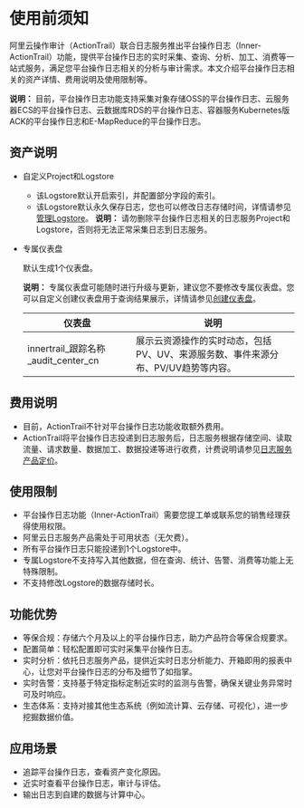 # 使用前须知

阿里云操作审计（ActionTrail）联合日志服务推出平台操作日志（Inner-ActionTrail）功能，提供平台操作日志的实时采集、查询、分析、加工、消费等一站式服务，满足您平台操作日志相关的分析与审计需求。本文介绍平台操作日志相关的资产详情、费用说明及使用限制等。

**说明：** 目前，平台操作日志功能支持采集对象存储OSS的平台操作日志、云服务器ECS的平台操作日志、云数据库RDS的平台操作日志、容器服务Kubernetes版ACK的平台操作日志和E-MapReduce的平台操作日志。

## 资产说明

-   自定义Project和Logstore

    -   该Logstore默认开启索引，并配置部分字段的索引。
    -   该Logstore默认永久保存日志，您也可以修改日志存储时间，详情请参见[管理Logstore](/intl.zh-CN/数据采集/准备工作/管理Logstore.md)。
    **说明：** 请勿删除平台操作日志相关的日志服务Project和Logstore，否则将无法正常采集日志到日志服务。

-   专属仪表盘

    默认生成1个仪表盘。

    **说明：** 专属仪表盘可能随时进行升级与更新，建议您不要修改专属仪表盘。您可以自定义创建仪表盘用于查询结果展示，详情请参见[创建仪表盘](/intl.zh-CN/可视化与告警/仪表盘/创建仪表盘.md)。

    |仪表盘|说明|
    |---|--|
    |innertrail\_跟踪名称\_audit\_center\_cn|展示云资源操作的实时动态，包括PV、UV、来源服务数、事件来源分布、PV/UV趋势等内容。|


## 费用说明

-   目前，ActionTrail不针对平台操作日志功能收取额外费用。
-   ActionTrail将平台操作日志投递到日志服务后，日志服务根据存储空间、读取流量、请求数量、数据加工、数据投递等进行收费，计费说明请参见[日志服务产品定价](https://www.alibabacloud.com/product/log-service/pricing?spm=a3c0i.139163.9288850920.1.7690637avzyiqo)。

## 使用限制

-   平台操作日志功能（Inner-ActionTrail）需要您提工单或联系您的销售经理获得使用权限。
-   阿里云日志服务产品需处于可用状态（无欠费）。
-   所有平台操作日志只能投递到1个Logstore中。
-   专属Logstore不支持写入其他数据，但在查询、统计、告警、消费等功能上无特殊限制。
-   不支持修改Logstore的数据存储时长。

## 功能优势

-   等保合规：存储六个月及以上的平台操作日志，助力产品符合等保合规要求。
-   配置简单：轻松配置即可实时采集平台操作日志。
-   实时分析：依托日志服务产品，提供近实时日志分析能力、开箱即用的报表中心，让您对平台操作日志的分布及细节了如指掌。
-   实时告警：支持基于特定指标定制近实时的监测与告警，确保关键业务异常时可及时响应。
-   生态体系：支持对接其他生态系统（例如流计算、云存储、可视化），进一步挖掘数据价值。

## 应用场景

-   追踪平台操作日志，查看资产变化原因。
-   近实时查看平台操作日志，审计与评估。
-   输出日志到自建的数据与计算中心。

